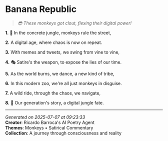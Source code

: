 # Banana Republic

> *😎 These monkeys got clout, flexing their digital power!*

**1.** 🐒 In the concrete jungle, monkeys rule the street,


**2.** A digital age, where chaos is now on repeat.


**3.** With memes and tweets, we swing from vine to vine,


**4.** 🎭 Satire's the weapon, to expose the lies of our time.


**5.** As the world burns, we dance, a new kind of tribe,


**6.** In this modern zoo, we're all just monkeys in disguise.


**7.** A wild ride, through the chaos, we navigate,


**8.** 🤯 Our generation's story, a digital jungle fate.



---

*Generated on 2025-07-07 at 09:23:33*  
**Creator**: Ricardo Barroca's AI Poetry Agent  
**Themes**: Monkeys • Satirical Commentary  
**Collection**: A journey through consciousness and reality